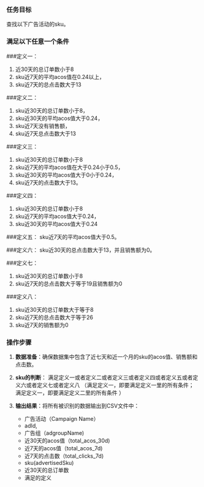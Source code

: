 ### 任务目标
查找以下广告活动的sku。

### 满足以下任意一个条件

###定义一：
1. 近30天的总订单数小于8
2. sku近7天的平均acos值在0.24以上，
3. sku近7天的总点击数大于13

###定义二：
1. sku近30天的总订单数小于8，
2. sku近30天的平均acos值大于0.24，
3. sku近7天没有销售额，
4. sku近7天总点击数大于13

###定义三：
1. sku近30天的总订单数小于8
2. sku近7天的平均acos值在大于0.24小于0.5，
3. sku近30天的平均acos值大于0小于0.24，
4. sku近7天的点击数大于13。

###定义四：
1. sku近30天的总订单数小于8
2. sku近7天的平均acos值大于0.24，
3. sku近30天的平均acos值大于0.24


###定义五：
sku近7天的平均acos值大于0.5。

###定义六：
sku近30天的总点击数大于13，并且销售额为0。

###定义七：
1. sku近30天的总订单数小于8
2. sku近7天的总点击数大于等于19且销售额为0

###定义八：
1. sku近30天的总订单数大于等于8
2. sku近7天的总点击数大于等于26
3. sku近7天的销售额为0



### 操作步骤
1. **数据准备**：确保数据集中包含了近七天和近一个月的sku的acos值、销售额和点击数。

2. **sku的判断**：
  满足定义一或者定义二或者定义三或者定义四或者定义五或者定义六或者定义七或者定义八
  （满足定义一，即要满足定义一里的所有条件；
    满足定义一，即要满足定义二里的所有条件 ）

3. **输出结果**：将所有被识别的数据输出到CSV文件中：
   - 广告活动（Campaign Name）
   - adId,
   - 广告组（adgroupName)
   - 近30天的acos值（total_acos_30d)
   - 近7天的acos值（total_acos_7d)
   - 近7天的点击数（total_clicks_7d)
   - sku(advertisedSku)
   - 近30天的总订单数
   - 满足的定义
